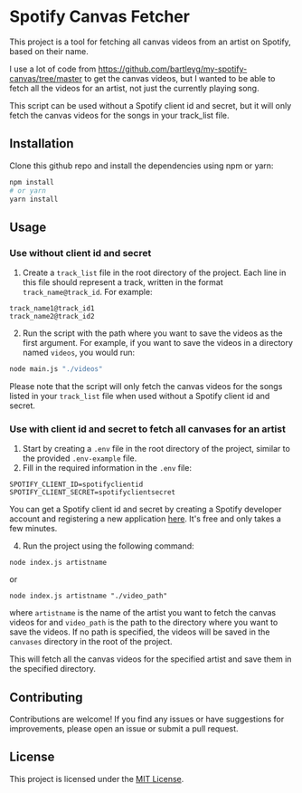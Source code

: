 # Spotify Canvas Fetcher

This project is a tool for fetching all canvas videos from an artist on Spotify, based on their name.

I use a lot of code from https://github.com/bartleyg/my-spotify-canvas/tree/master to get the canvas videos, but I wanted to be able to fetch all the videos for an artist, not just the currently playing song.

This script can be used without a Spotify client id and secret, but it will only fetch the canvas videos for the songs in your track_list file.

## Installation

Clone this github repo and install the dependencies using npm or yarn:

```sh
npm install
# or yarn
yarn install
```

## Usage

### Use without client id and secret

1. Create a `track_list` file in the root directory of the project. Each line in this file should represent a track, written in the format `track_name@track_id`. For example:

```
track_name1@track_id1
track_name2@track_id2
```

2. Run the script with the path where you want to save the videos as the first argument. For example, if you want to save the videos in a directory named `videos`, you would run:

```sh
node main.js "./videos"
```

Please note that the script will only fetch the canvas videos for the songs listed in your `track_list` file when used without a Spotify client id and secret.

### Use with client id and secret to fetch all canvases for an artist

1. Start by creating a `.env` file in the root directory of the project, similar to the provided `.env-example` file.
2. Fill in the required information in the `.env` file:

```plaintext
SPOTIFY_CLIENT_ID=spotifyclientid
SPOTIFY_CLIENT_SECRET=spotifyclientsecret
```

You can get a Spotify client id and secret by creating a Spotify developer account and registering a new application [here](https://developer.spotify.com/dashboard/applications). It's free and only takes a few minutes.

4. Run the project using the following command:

```shell
node index.js artistname
```

or

```shell
node index.js artistname "./video_path"
```

where `artistname` is the name of the artist you want to fetch the canvas videos for and `video_path` is the path to the directory where you want to save the videos. If no path is specified, the videos will be saved in the `canvases` directory in the root of the project.

This will fetch all the canvas videos for the specified artist and save them in the specified directory.

## Contributing

Contributions are welcome! If you find any issues or have suggestions for improvements, please open an issue or submit a pull request.

## License

This project is licensed under the [MIT License](LICENSE).
